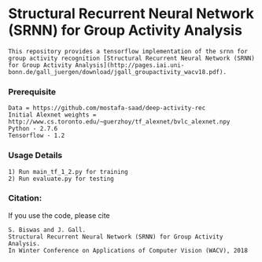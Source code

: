 # Structural Recurrent Neural Network (SRNN) for Group Activity Analysis
    This repository provides a tensorflow implementation of the srnn for group activity recognition [Structural Recurrent Neural Network (SRNN) for Group Activity Analysis](http://pages.iai.uni-bonn.de/gall_juergen/download/jgall_groupactivity_wacv18.pdf).

### Prerequisite
    Data = https://github.com/mostafa-saad/deep-activity-rec 
    Initial Alexnet weights = http://www.cs.toronto.edu/~guerzhoy/tf_alexnet/bvlc_alexnet.npy
    Python - 2.7.6
    Tensorflow - 1.2

### Usage Details
    1) Run main_tf_1_2.py for training
    2) Run evaluate.py for testing

### Citation:

If you use the code, please cite

    S. Biswas and J. Gall.
    Structural Recurrent Neural Network (SRNN) for Group Activity Analysis.
    In Winter Conference on Applications of Computer Vision (WACV), 2018

